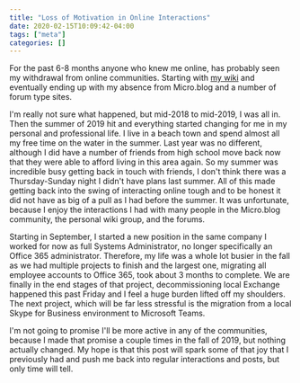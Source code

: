 ```yaml
---
title: "Loss of Motivation in Online Interactions"
date: 2020-02-15T10:09:42-04:00
tags: ["meta"]
categories: []
---
```


For the past 6-8 months anyone who knew me online, has probably seen my withdrawal from online communities. Starting with [my wiki](https://joshisms.io) and eventually ending up with my absence from Micro.blog and a number of forum type sites.

I'm really not sure what happened, but mid-2018 to mid-2019, I was all in. Then the summer of 2019  hit and everything started changing for me in my personal and professional life. I live in a beach town and spend almost all my free time on the water in the summer. Last year was no different, although I did have a number of friends from high school move back now that they were able to afford living in this area again. So my summer was incredible busy getting back in touch with friends, I don't think there was a Thursday-Sunday night I didn't have plans last summer. All of this made getting back into the swing of interacting online tough and to be honest it did not have as big of a pull as I had before the summer. It was unfortunate, because I enjoy the interactions I had with many people in the Micro.blog community, the personal wiki group, and the forums.

Starting in September, I started a new position in the same company I worked for now as full Systems Administrator, no longer specifically an Office 365 administrator. Therefore, my life was a whole lot busier in the fall as we had multiple projects to finish and the largest one, migrating all employee accounts to Office 365, took about 3 months to complete. We are finally in the end stages of that project, decommissioning local Exchange happened this past Friday and I feel a huge burden lifted off my shoulders. The next project, which will be far less stressful is the migration from a local Skype for Business environment to Microsoft Teams. 

I'm not going to promise I'll be more active in any of the communities, because I made that promise a couple times in the fall of 2019, but nothing actually changed. My hope is that this post will spark some of that joy that I previously had and push me back into regular interactions and posts, but only time will tell.